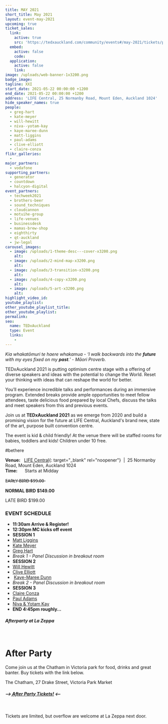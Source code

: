 ```yaml
---
title: MAY 2021
short_title: May 2021
layout: event-may-2021
upcoming: true
ticket_sales:
  link:
    active: true
    src: 'https://tedxauckland.com/community/events#/may-2021/tickets/purchase'
  embed:
    active: false
    code:
  application:
    active: false
    link:
image: /uploads/web-banner-1x3200.png
badge_image:
tagline: XXI
start_date: 2021-05-22 00:00:00 +1200
end_date: 2021-05-22 00:00:00 +1200
address: 'LIFE Central, 25 Normanby Road, Mount Eden, Auckland 1024'
hide_speaker_names: true
people:
  - greg-hart
  - kate-meyer
  - will-hewitt
  - niva--yotam-kay
  - kaye-maree-dunn
  - matt-liggins
  - paul-adams
  - clive-elliott
  - claire-conza
flikr_galleries:
  -
major_partners:
  - vodafone
supporting_partners:
  - generator
  - countdown
  - halcyon-digital
event_partners:
  - techweek2021
  - brothers-beer
  - sound_techniques
  - cloudcannon
  - motuihe-group
  - life-venues
  - businessdesk
  - mamas-brew-shop
  - eighthirty
  - qt-auckland
  - jw-legal
carousel_images:
  - image: /uploads/1-theme-desc---cover-x3200.png
    alt:
  - image: /uploads/2-mind-map-x3200.png
    alt:
  - image: /uploads/3-transition-x3200.png
    alt:
  - image: /uploads/4-copy-x3200.png
    alt:
  - image: /uploads/5-art-x3200.png
    alt:
highlight_video_id:
youtube_playlist:
other_youtube_playlist_title:
other_youtube_playlist:
permalink:
seo:
  name: TEDxAuckland
  type: Event
  links:
    -
---
```


*Kia whakatōmuri te haere whakamua - ‘I walk backwards into the **future** with my eyes fixed on my **past**.’ - Māori Proverb.*

TEDxAuckland 2021 is putting optimism centre stage with a offering of diverse speakers and ideas with the potential to change the World. Reset your thinking with ideas that can reshape the world for better.

You’ll experience incredible talks and performances during an immersive program. Extended breaks provide ample opportunities to meet fellow attendees, taste delicious food prepared by local Chefs, discuss the talks and meet speakers from this and previous events.

Join us at **TEDxAuckland 2021** as we emerge from 2020 and build a promising vision for the future at LIFE Central, Auckland's brand new, state of the art, purpose built convention centre.

The event is kid & child friendly\! At the venue there will be staffed rooms for babies, toddlers and kids\! Children under 10 free.

\#bethere

**Venue:**&nbsp; &nbsp;[LIFE Central](https://lifenz.org/life-central/){: target="_blank" rel="noopener"}&nbsp; \| &nbsp;25 Normanby Road, Mount Eden, Auckland 1024<br>**Time:**&nbsp; &nbsp; &nbsp; Starts at Midday

E̶A̶R̶L̶Y̶ ̶B̶I̶R̶D̶ ̶$̶9̶9̶.̶0̶0̶

**NORMAL BIRD $149.00**

LATE BIRD $199.00

### EVENT SCHEDULE

* **11:30am Arrive & Register\!**
* **12:30pm MC kicks off event**
* **SESSION 1**
* [Matt Liggins](https://tedxauckland.com/people/matt-liggins/)
* [Kate Meyer](https://tedxauckland.com/people/kate-meyer/)
* [Greg Hart](https://tedxauckland.com/people/greg-hart/)
* *Break 1 - Panel Discussion in breakout room*
* **SESSION 2**
* [Will Hewitt](https://tedxauckland.com/people/will-hewitt/)
* [Clive Elliott](https://tedxauckland.com/people/clive-elliott/)
* &nbsp;[Kaye-Maree Dunn](https://tedxauckland.com/people/kaye-maree-dunn/)
* *Break 2 - Panel Discussion in breakout room*
* **SESSION 3**
* [Claire Conza](https://tedxauckland.com/people/claire-conza/)
* [Paul Adams](https://tedxauckland.com/people/paul-adams/)
* [Niva & Yotam Kay](https://tedxauckland.com/people/niva--yotam-kay/)
* **END 4:45pm roughly…**

##### Afterparty at La Zeppa

&nbsp;

# After Party

Come join us at the Chatham in Victoria park for food, drinks and great banter. Buy tickets with the link below.&nbsp;

The Chatham, 27 Drake Street, Victoria Park Market

##### \--&gt;[&nbsp;After Party Tickets\!](https://tedxauckland.com/community/events#/may-2021-after-party/tickets/purchase)&nbsp;&lt;–

&nbsp;

Tickets are limited, but overflow are welcome at La Zeppa next door.

&nbsp;

&nbsp;
